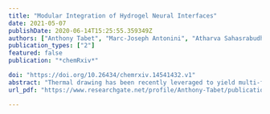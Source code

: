 ```yaml
---
title: "Modular Integration of Hydrogel Neural Interfaces"
date: 2021-05-07
publishDate: 2020-06-14T15:25:55.359349Z
authors: ["Anthony Tabet", "Marc-Joseph Antonini", "Atharva Sahasrabudhe", "Jimin Park", "Dekel Rosenfeld", "Florian Koehler", "Hyunwoo Yuk", "Samuel Hanson", "Jordan A. Stinson", "Melissa Stok", "Xuanhe Zhao", "Chun Wang","Polina Anikeeva"]
publication_types: ["2"]
featured: false
publication: "*chemRxiv*"

doi: "https://doi.org/10.26434/chemrxiv.14541432.v1"
abstract: "Thermal drawing has been recently leveraged to yield multi-functional, fiber-based neural probes at near kilometer length scales. Despite its promise, the widespread adoption of this approach has been impeded by (1) material compatibility requirements and (2) labor-intensive interfacing of functional features to external hardware. Furthermore, in multifunctional fibers, significant volume is occupied by passive polymer cladding that so far has only served structural or electrical insulation purposes. In this letter, we report a rapid, robust, and modular approach to creating multi-functional fiber-based neural interfaces using a solvent evaporation or entrapment driven (SEED) integration process. This process brings together electrical, optical, and microfluidic modalities all encased within a co-polymer comprised of water-soluble poly(ethylene glycol) tethered to water-insoluble poly(urethane) (PU-PEG). We employ these devices for simultaneous optogenetics and electrophysiology, and demonstrate that multi-functional neural probes can be used to deliver cellular cargo with high viability. Upon exposure to water, PU-PEG cladding spontaneously forms a hydrogel, which in addition to enabling integration of modalities, can harbor small molecules and nanomaterials that can be released into local tissue following implantation. We also synthesized a custom nanodroplet forming block polymer and demonstrated that embedding such materials within the hydrogel cladding of our probes enables delivery of hydrophobic small molecules in vitro and in vivo. Our approach widens the chemical toolbox and expands the capabilities of multi-functional neural interfaces."
url_pdf: "https://www.researchgate.net/profile/Anthony-Tabet/publication/351389430_Modular_Integration_of_Hydrogel_Neural_Interfaces/links/60956e48299bf1ad8d856e07/Modular-Integration-of-Hydrogel-Neural-Interfaces.pdf"

---
```


